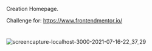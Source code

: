 Creation Homepage. 

Challenge for: https://www.frontendmentor.io/


#


![screencapture-localhost-3000-2021-07-16-22_37_29](https://user-images.githubusercontent.com/61642464/126024295-407f1853-9438-47c3-8fde-d822bf2ab9b5.png)
